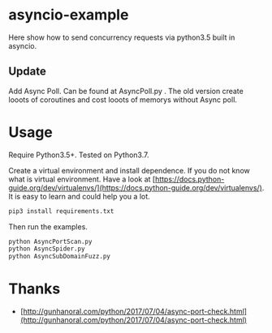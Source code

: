 # asyncio-example
Here show how to send concurrency requests via python3.5 built in asyncio.

## Update 
Add Async Poll. Can be found at AsyncPoll.py . The old version create looots of coroutines and cost looots of memorys without Async poll. 
# Usage
Require Python3.5+. Tested on Python3.7.

Create a virtual environment and install dependence. If you do not know what is virtual environment. Have a look at [https://docs.python-guide.org/dev/virtualenvs/](https://docs.python-guide.org/dev/virtualenvs/).
It is easy to learn and could help you a lot.
```bash
pip3 install requirements.txt
```
Then run the examples.
```bash
python AsyncPortScan.py 
python AsyncSpider.py
python AsyncSubDomainFuzz.py
```
# Thanks

- [http://gunhanoral.com/python/2017/07/04/async-port-check.html](http://gunhanoral.com/python/2017/07/04/async-port-check.html)    
